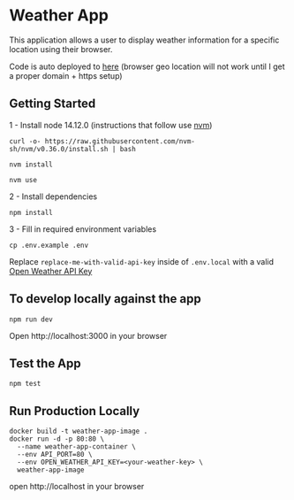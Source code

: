 # Weather App

This application allows a user to display weather information for a specific
location using their browser.

Code is auto deployed to [here](http://3.91.206.129/) (browser geo location will not work until I get a proper domain + https setup)

## Getting Started

1 - Install node 14.12.0 (instructions that follow use [nvm](https://github.com/nvm-sh/nvm#installing-and-updating))

```
curl -o- https://raw.githubusercontent.com/nvm-sh/nvm/v0.36.0/install.sh | bash
```

```
nvm install
```

```
nvm use
```

2 - Install dependencies

```
npm install
```

3 - Fill in required environment variables

```
cp .env.example .env
```

Replace `replace-me-with-valid-api-key` inside of `.env.local` with a valid
[Open Weather API Key](https://openweathermap.org/appid)

## To develop locally against the app

```
npm run dev
```

Open http://localhost:3000 in your browser

## Test the App

```
npm test
```

## Run Production Locally

```
docker build -t weather-app-image .
docker run -d -p 80:80 \
  --name weather-app-container \
  --env API_PORT=80 \
  --env OPEN_WEATHER_API_KEY=<your-weather-key> \
  weather-app-image
```

open http://localhost in your browser
